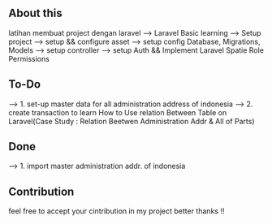 ## About this
latihan membuat project dengan laravel
--> Laravel Basic learning
--> Setup project
--> setup && configure asset
--> setup config Database, Migrations, Models
--> setup controller
--> setup Auth && Implement Laravel Spatie Role Permissions




## To-Do
--> 1. set-up master data for all administration address of indonesia
--> 2. create transaction to learn How to Use relation Between Table on Laravel(Case Study : Relation Beetwen Administration Addr & All of Parts)


## Done
--> 1. import master administration addr. of indonesia

## Contribution
feel free to accept your cintribution in my project
better thanks !!